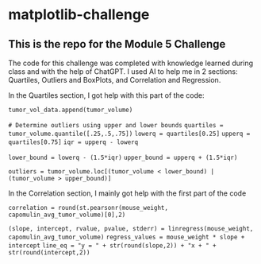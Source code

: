 # matplotlib-challenge

## This is the repo for the Module 5 Challenge

The code for this challenge was completed with knowledge learned during class and with the help of ChatGPT. I used AI to help me in 2 sections: Quartiles, Outliers and BoxPlots, and Correlation and Regression.

In the Quartiles section, I got help with this part of the code:

`tumor_vol_data.append(tumor_volume)`

`# Determine outliers using upper and lower bounds`
`quartiles = tumor_volume.quantile([.25,.5,.75])`
`lowerq = quartiles[0.25]`
`upperq = quartiles[0.75]`
`iqr = upperq - lowerq`

`lower_bound = lowerq - (1.5*iqr)`
`upper_bound = upperq + (1.5*iqr)`

 `outliers = tumor_volume.loc[(tumor_volume < lower_bound) | (tumor_volume > upper_bound)]`

 In the Correlation section, I mainly got help with the first part of the code

`correlation = round(st.pearsonr(mouse_weight, capomulin_avg_tumor_volume)[0],2)`

`(slope, intercept, rvalue, pvalue, stderr) = linregress(mouse_weight, capomulin_avg_tumor_volume)`
`regress_values = mouse_weight * slope + intercept`
`line_eq = "y = " + str(round(slope,2)) + "x + " + str(round(intercept,2))`